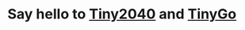 # Say hello to [Tiny2040](https://shop.pimoroni.com/products/tiny-2040) and [TinyGo](https://tinygo.org/)

